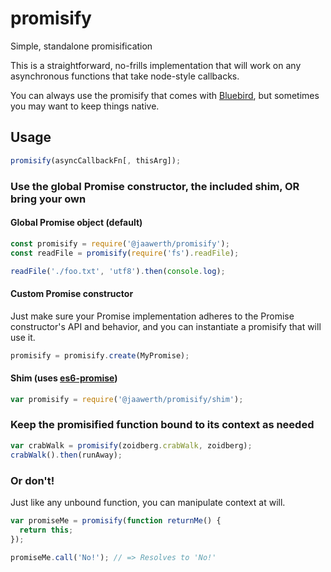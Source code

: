 # promisify
Simple, standalone promisification

This is a straightforward, no-frills implementation that will work on any asynchronous functions that take node-style callbacks.

You can always use the promisify that comes with [Bluebird](http://bluebirdjs.com/docs/api/promise.promisify.html), but sometimes you may want to keep things native.


## Usage
```javascript
promisify(asyncCallbackFn[, thisArg]);
```

### Use the global Promise constructor, the included shim, OR bring your own

#### Global Promise object (default)
```javascript
const promisify = require('@jaawerth/promisify');
const readFile = promisify(require('fs').readFile);

readFile('./foo.txt', 'utf8').then(console.log);
```

#### Custom Promise constructor
Just make sure your Promise implementation adheres to the Promise constructor's API and behavior, and you can instantiate a promisify that will use it.

```javascript
promisify = promisify.create(MyPromise);
```

#### Shim (uses [es6-promise](https://www.npmjs.com/package/es6-promise))
```javascript
var promisify = require('@jaawerth/promisify/shim');
```

### Keep the promisified function bound to its context as needed
```javascript
var crabWalk = promisify(zoidberg.crabWalk, zoidberg);
crabWalk().then(runAway);
```

### Or don't!
Just like any unbound function, you can manipulate context at will.

```javascript
var promiseMe = promisify(function returnMe() {
  return this;
});

promiseMe.call('No!'); // => Resolves to 'No!'
```